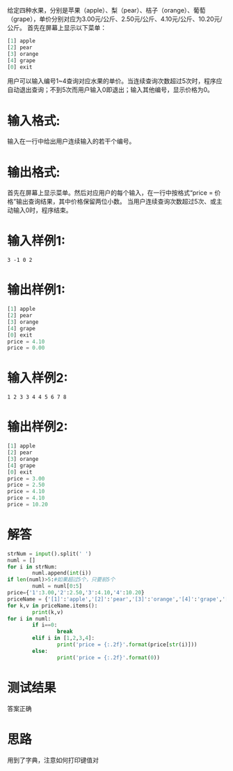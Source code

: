 给定四种水果，分别是苹果（apple）、梨（pear）、桔子（orange）、葡萄（grape），单价分别对应为3.00元/公斤、2.50元/公斤、4.10元/公斤、10.20元/公斤。
首先在屏幕上显示以下菜单：
```python
[1] apple
[2] pear
[3] orange
[4] grape
[0] exit
```
用户可以输入编号1~4查询对应水果的单价。当连续查询次数超过5次时，程序应自动退出查询；不到5次而用户输入0即退出；输入其他编号，显示价格为0。
# 输入格式:
输入在一行中给出用户连续输入的若干个编号。
# 输出格式:
首先在屏幕上显示菜单。然后对应用户的每个输入，在一行中按格式“price = 价格”输出查询结果，其中价格保留两位小数。
当用户连续查询次数超过5次、或主动输入0时，程序结束。
# 输入样例1:
`3 -1 0 2`
# 输出样例1:
```python
[1] apple
[2] pear
[3] orange
[4] grape
[0] exit
price = 4.10
price = 0.00
```
# 输入样例2:
`1 2 3 3 4 4 5 6 7 8`
# 输出样例2:
```python
[1] apple
[2] pear
[3] orange
[4] grape
[0] exit
price = 3.00
price = 2.50
price = 4.10
price = 4.10
price = 10.20
```
# 解答
```python
strNum = input().split(' ')
numl = []
for i in strNum:
        numl.append(int(i))
if len(numl)>5:#如果超过5个，只要前5个
        numl = numl[0:5]
price={'1':3.00,'2':2.50,'3':4.10,'4':10.20}
priceName = {'[1]':'apple','[2]':'pear','[3]':'orange','[4]':'grape','[0]':'exit'}
for k,v in priceName.items():
        print(k,v)
for i in numl:
        if i==0:
                break
        elif i in [1,2,3,4]:
                print('price = {:.2f}'.format(price[str(i)]))
        else:
                print('price = {:.2f}'.format(0))                                
```
# 测试结果
答案正确
# 思路
用到了字典，注意如何打印键值对

